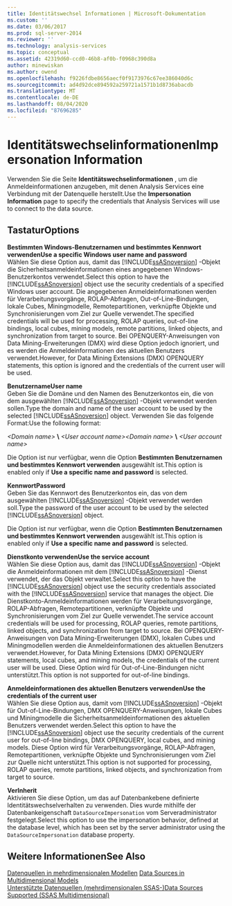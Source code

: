 ```yaml
---
title: Identitätswechsel Informationen | Microsoft-Dokumentation
ms.custom: ''
ms.date: 03/06/2017
ms.prod: sql-server-2014
ms.reviewer: ''
ms.technology: analysis-services
ms.topic: conceptual
ms.assetid: 42319d60-ccd0-46b8-af0b-f0968c390d8a
author: minewiskan
ms.author: owend
ms.openlocfilehash: f9226fdbe8656aecf0f9173976c67ee386040d6c
ms.sourcegitcommit: ad4d92dce894592a259721a1571b1d8736abacdb
ms.translationtype: MT
ms.contentlocale: de-DE
ms.lasthandoff: 08/04/2020
ms.locfileid: "87696285"
---
```

# <a name="impersonation-information"></a><span data-ttu-id="c9f19-102">Identitätswechselinformationen</span><span class="sxs-lookup"><span data-stu-id="c9f19-102">Impersonation Information</span></span>
  <span data-ttu-id="c9f19-103">Verwenden Sie die Seite **Identitätswechselinformationen** , um die Anmeldeinformationen anzugeben, mit denen Analysis Services eine Verbindung mit der Datenquelle herstellt.</span><span class="sxs-lookup"><span data-stu-id="c9f19-103">Use the **Impersonation Information** page to specify the credentials that Analysis Services will use to connect to the data source.</span></span>  
  
## <a name="options"></a><span data-ttu-id="c9f19-104">Tastatur</span><span class="sxs-lookup"><span data-stu-id="c9f19-104">Options</span></span>  
 <span data-ttu-id="c9f19-105">**Bestimmten Windows-Benutzernamen und bestimmtes Kennwort verwenden**</span><span class="sxs-lookup"><span data-stu-id="c9f19-105">**Use a specific Windows user name and password**</span></span>  
 <span data-ttu-id="c9f19-106">Wählen Sie diese Option aus, damit das [!INCLUDE[ssASnoversion](../includes/ssasnoversion-md.md)] -Objekt die Sicherheitsanmeldeinformationen eines angegebenen Windows-Benutzerkontos verwendet.</span><span class="sxs-lookup"><span data-stu-id="c9f19-106">Select this option to have the [!INCLUDE[ssASnoversion](../includes/ssasnoversion-md.md)] object use the security credentials of a specified Windows user account.</span></span> <span data-ttu-id="c9f19-107">Die angegebenen Anmeldeinformationen werden für Verarbeitungsvorgänge, ROLAP-Abfragen, Out-of-Line-Bindungen, lokale Cubes, Miningmodelle, Remotepartitionen, verknüpfte Objekte und Synchronisierungen vom Ziel zur Quelle verwendet.</span><span class="sxs-lookup"><span data-stu-id="c9f19-107">The specified credentials will be used for processing, ROLAP queries, out-of-line bindings, local cubes, mining models, remote partitions, linked objects, and synchronization from target to source.</span></span> <span data-ttu-id="c9f19-108">Bei OPENQUERY-Anweisungen von Data Mining-Erweiterungen (DMX) wird diese Option jedoch ignoriert, und es werden die Anmeldeinformationen des aktuellen Benutzers verwendet.</span><span class="sxs-lookup"><span data-stu-id="c9f19-108">However, for Data Mining Extensions (DMX) OPENQUERY statements, this option is ignored and the credentials of the current user will be used.</span></span>  
  
 <span data-ttu-id="c9f19-109">**Benutzername**</span><span class="sxs-lookup"><span data-stu-id="c9f19-109">**User name**</span></span>  
 <span data-ttu-id="c9f19-110">Geben Sie die Domäne und den Namen des Benutzerkontos ein, die von dem ausgewählten [!INCLUDE[ssASnoversion](../includes/ssasnoversion-md.md)] -Objekt verwendet werden sollen.</span><span class="sxs-lookup"><span data-stu-id="c9f19-110">Type the domain and name of the user account to be used by the selected [!INCLUDE[ssASnoversion](../includes/ssasnoversion-md.md)] object.</span></span> <span data-ttu-id="c9f19-111">Verwenden Sie das folgende Format:</span><span class="sxs-lookup"><span data-stu-id="c9f19-111">Use the following format:</span></span>  
  
 <span data-ttu-id="c9f19-112">*\<Domain name>* **\\** *\<User account name>*</span><span class="sxs-lookup"><span data-stu-id="c9f19-112">*\<Domain name>* **\\** *\<User account name>*</span></span>  
  
 <span data-ttu-id="c9f19-113">Die Option ist nur verfügbar, wenn die Option **Bestimmten Benutzernamen und bestimmtes Kennwort verwenden** ausgewählt ist.</span><span class="sxs-lookup"><span data-stu-id="c9f19-113">This option is enabled only if **Use a specific name and password** is selected.</span></span>  
  
 <span data-ttu-id="c9f19-114">**Kennwort**</span><span class="sxs-lookup"><span data-stu-id="c9f19-114">**Password**</span></span>  
 <span data-ttu-id="c9f19-115">Geben Sie das Kennwort des Benutzerkontos ein, das von dem ausgewählten [!INCLUDE[ssASnoversion](../includes/ssasnoversion-md.md)] -Objekt verwendet werden soll.</span><span class="sxs-lookup"><span data-stu-id="c9f19-115">Type the password of the user account to be used by the selected [!INCLUDE[ssASnoversion](../includes/ssasnoversion-md.md)] object.</span></span>  
  
 <span data-ttu-id="c9f19-116">Die Option ist nur verfügbar, wenn die Option **Bestimmten Benutzernamen und bestimmtes Kennwort verwenden** ausgewählt ist.</span><span class="sxs-lookup"><span data-stu-id="c9f19-116">This option is enabled only if **Use a specific name and password** is selected.</span></span>  
  
 <span data-ttu-id="c9f19-117">**Dienstkonto verwenden**</span><span class="sxs-lookup"><span data-stu-id="c9f19-117">**Use the service account**</span></span>  
 <span data-ttu-id="c9f19-118">Wählen Sie diese Option aus, damit das [!INCLUDE[ssASnoversion](../includes/ssasnoversion-md.md)] -Objekt die Anmeldeinformationen mit dem [!INCLUDE[ssASnoversion](../includes/ssasnoversion-md.md)] -Dienst verwendet, der das Objekt verwaltet.</span><span class="sxs-lookup"><span data-stu-id="c9f19-118">Select this option to have the [!INCLUDE[ssASnoversion](../includes/ssasnoversion-md.md)] object use the security credentials associated with the [!INCLUDE[ssASnoversion](../includes/ssasnoversion-md.md)] service that manages the object.</span></span> <span data-ttu-id="c9f19-119">Die Dienstkonto-Anmeldeinformationen werden für Verarbeitungsvorgänge, ROLAP-Abfragen, Remotepartitionen, verknüpfte Objekte und Synchronisierungen vom Ziel zur Quelle verwendet.</span><span class="sxs-lookup"><span data-stu-id="c9f19-119">The service account credentials will be used for processing, ROLAP queries, remote partitions, linked objects, and synchronization from target to source.</span></span> <span data-ttu-id="c9f19-120">Bei OPENQUERY-Anweisungen von Data Mining-Erweiterungen (DMX), lokalen Cubes und Miningmodellen werden die Anmeldeinformationen des aktuellen Benutzers verwendet.</span><span class="sxs-lookup"><span data-stu-id="c9f19-120">However, for Data Mining Extensions (DMX) OPENQUERY statements, local cubes, and mining models, the credentials of the current user will be used.</span></span> <span data-ttu-id="c9f19-121">Diese Option wird für Out-of-Line-Bindungen nicht unterstützt.</span><span class="sxs-lookup"><span data-stu-id="c9f19-121">This option is not supported for out-of-line bindings.</span></span>  
  
 <span data-ttu-id="c9f19-122">**Anmeldeinformationen des aktuellen Benutzers verwenden**</span><span class="sxs-lookup"><span data-stu-id="c9f19-122">**Use the credentials of the current user**</span></span>  
 <span data-ttu-id="c9f19-123">Wählen Sie diese Option aus, damit vom [!INCLUDE[ssASnoversion](../includes/ssasnoversion-md.md)] -Objekt für Out-of-Line-Bindungen, DMX OPENQUERY-Anweisungen, lokale Cubes und Miningmodelle die Sicherheitsanmeldeinformationen des aktuellen Benutzers verwendet werden.</span><span class="sxs-lookup"><span data-stu-id="c9f19-123">Select this option to have the [!INCLUDE[ssASnoversion](../includes/ssasnoversion-md.md)] object use the security credentials of the current user for out-of-line bindings, DMX OPENQUERY, local cubes, and mining models.</span></span> <span data-ttu-id="c9f19-124">Diese Option wird für Verarbeitungsvorgänge, ROLAP-Abfragen, Remotepartitionen, verknüpfte Objekte und Synchronisierungen vom Ziel zur Quelle nicht unterstützt.</span><span class="sxs-lookup"><span data-stu-id="c9f19-124">This option is not supported for processing, ROLAP queries, remote partitions, linked objects, and synchronization from target to source.</span></span>  
  
 <span data-ttu-id="c9f19-125">**Ver**</span><span class="sxs-lookup"><span data-stu-id="c9f19-125">**Inherit**</span></span>  
 <span data-ttu-id="c9f19-126">Aktivieren Sie diese Option, um das auf Datenbankebene definierte Identitätswechselverhalten zu verwenden. Dies wurde mithilfe der Datenbankeigenschaft `DataSourceImpersonation` vom Serveradministrator festgelegt.</span><span class="sxs-lookup"><span data-stu-id="c9f19-126">Select this option to use the impersonation behavior, defined at the database level, which has been set by the server administrator using the `DataSourceImpersonation` database property.</span></span>  
  
## <a name="see-also"></a><span data-ttu-id="c9f19-127">Weitere Informationen</span><span class="sxs-lookup"><span data-stu-id="c9f19-127">See Also</span></span>  
 <span data-ttu-id="c9f19-128">[Datenquellen in mehrdimensionalen Modellen](multidimensional-models/data-sources-in-multidimensional-models.md) </span><span class="sxs-lookup"><span data-stu-id="c9f19-128">[Data Sources in Multidimensional Models](multidimensional-models/data-sources-in-multidimensional-models.md) </span></span>  
 [<span data-ttu-id="c9f19-129">Unterstützte Datenquellen &#40;mehrdimensionalen SSAS-&#41;</span><span class="sxs-lookup"><span data-stu-id="c9f19-129">Data Sources Supported &#40;SSAS Multidimensional&#41;</span></span>](multidimensional-models/supported-data-sources-ssas-multidimensional.md)  
  
  
